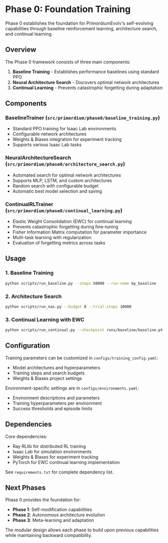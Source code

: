 # Phase 0: Foundation Training

Phase 0 establishes the foundation for PrimordiumEvolv's self-evolving capabilities through baseline reinforcement learning, architecture search, and continual learning.

## Overview

The Phase 0 framework consists of three main components:

1. **Baseline Training** - Establishes performance baselines using standard PPO
2. **Neural Architecture Search** - Discovers optimal network architectures  
3. **Continual Learning** - Prevents catastrophic forgetting during adaptation

## Components

### BaselineTrainer (`src/primordium/phase0/baseline_training.py`)
- Standard PPO training for Isaac Lab environments
- Configurable network architectures
- Weights & Biases integration for experiment tracking
- Supports various Isaac Lab tasks

### NeuralArchitectureSearch (`src/primordium/phase0/architecture_search.py`)
- Automated search for optimal network architectures
- Supports MLP, LSTM, and custom architectures
- Random search with configurable budget
- Automatic best model selection and saving

### ContinualRLTrainer (`src/primordium/phase0/continual_learning.py`)
- Elastic Weight Consolidation (EWC) for continual learning
- Prevents catastrophic forgetting during fine-tuning
- Fisher Information Matrix computation for parameter importance
- Multi-task learning with regularization
- Evaluation of forgetting metrics across tasks

## Usage

### 1. Baseline Training
```bash
python scripts/run_baseline.py --steps 50000 --run-name my_baseline
```

### 2. Architecture Search
```bash
python scripts/run_nas.py --budget 8 --trial-steps 10000
```

### 3. Continual Learning with EWC
```bash
python scripts/run_continual.py --checkpoint runs/baseline/baseline.pt --steps 5000 --ewc-lambda 1000
```

## Configuration

Training parameters can be customized in `configs/training_config.yaml`:

- Model architectures and hyperparameters
- Training steps and search budgets
- Weights & Biases project settings

Environment-specific settings are in `configs/environments.yaml`:

- Environment descriptions and parameters
- Training hyperparameters per environment
- Success thresholds and episode limits

## Dependencies

Core dependencies:
- Ray RLlib for distributed RL training
- Isaac Lab for simulation environments
- Weights & Biases for experiment tracking
- PyTorch for EWC continual learning implementation

See `requirements.txt` for complete dependency list.

## Next Phases

Phase 0 provides the foundation for:
- **Phase 1**: Self-modification capabilities
- **Phase 2**: Autonomous architecture evolution  
- **Phase 3**: Meta-learning and adaptation

The modular design allows each phase to build upon previous capabilities while maintaining backward compatibility.